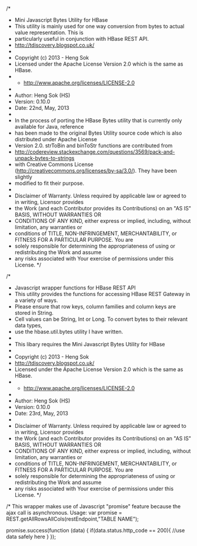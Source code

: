 /*
 * Mini Javascript Bytes Utility for HBase
 * This utility is mainly used for one way conversion from bytes to actual value representation. This is
 * particularly useful in conjunction with HBase REST API.
 * http://tdiscovery.blogspot.co.uk/
 *
 * Copyright (c) 2013 - Heng Sok
 * Licensed under the Apache License Version 2.0 which is the same as HBase.
 *  - http://www.apache.org/licenses/LICENSE-2.0
 *
 * Author: Heng Sok (HS)
 * Version: 0.10.0
 * Date: 22nd, May, 2013
 *
 * In the process of porting the HBase Bytes utility that is currently only available for Java, reference 
 * has been made to the original Bytes Utility source code which is also distributed under Apache License
 * Version 2.0. strToBin and binToStr functions are contributed from 
 * http://codereview.stackexchange.com/questions/3569/pack-and-unpack-bytes-to-strings 
 * with Creative Commons License (http://creativecommons.org/licenses/by-sa/3.0/). They have been slightly
 * modified to fit their purpose.
 *
 * Disclaimer of Warranty. Unless required by applicable law or agreed to in writing, Licensor provides 
 * the Work (and each Contributor provides its Contributions) on an "AS IS" BASIS, WITHOUT WARRANTIES OR 
 * CONDITIONS OF ANY KIND, either express or implied, including, without limitation, any warranties or 
 * conditions of TITLE, NON-INFRINGEMENT, MERCHANTABILITY, or FITNESS FOR A PARTICULAR PURPOSE. You are 
 * solely responsible for determining the appropriateness of using or redistributing the Work and assume 
 * any risks associated with Your exercise of permissions under this License.
 */


/*
 * Javascript wrapper functions for HBase REST API
 * This utility provides the functions for accessing HBase REST Gateway in a variety of ways.
 * Please ensure that row keys, column families and column keys are stored in String.
 * Cell values can be String, Int or Long. To convert bytes to their relevant data types,
 * use the hbase.util.bytes utility I have written.
 *
 * This libary requires the Mini Javascript Bytes Utility for HBase
 * 
 * Copyright (c) 2013 - Heng Sok
 * http://tdiscovery.blogspot.co.uk/
 * Licensed under the Apache License Version 2.0 which is the same as HBase.
 *  - http://www.apache.org/licenses/LICENSE-2.0
 *
 * Author: Heng Sok (HS)
 * Version: 0.10.0
 * Date: 23rd, May, 2013
 *
 * Disclaimer of Warranty. Unless required by applicable law or agreed to in writing, Licensor provides 
 * the Work (and each Contributor provides its Contributions) on an "AS IS" BASIS, WITHOUT WARRANTIES OR 
 * CONDITIONS OF ANY KIND, either express or implied, including, without limitation, any warranties or 
 * conditions of TITLE, NON-INFRINGEMENT, MERCHANTABILITY, or FITNESS FOR A PARTICULAR PURPOSE. You are 
 * solely responsible for determining the appropriateness of using or redistributing the Work and assume 
 * any risks associated with Your exercise of permissions under this License.
 */


/* This wrapper makes use of Javascript "promise" feature because the ajax call is asynchronous.
Usage:
var promise = REST.getAllRowsAllCols(restEndpoint,"TABLE NAME");

promise.success(function (data) {
	if(data.status.http_code == 200){
		//use data safely here
	}
});



